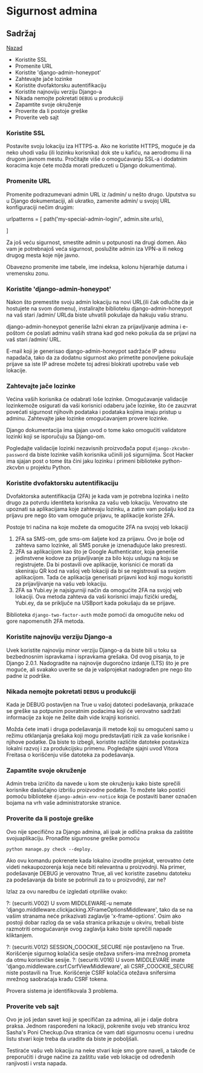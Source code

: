
# Sigurnost admina

## Sadržaj

[Nazad](sadrzaj.md)

- Koristite SSL
- Promenite URL
- Koristite 'django-admin-honeypot'
- Zahtevajte jače lozinke
- Koristite dvofaktorsku autentifikaciju
- Koristite najnoviju verziju Django-a
- Nikada nemojte pokretati `DEBUG` u produkciji
- Zapamtite svoje okruženje
- Proverite da li postoje greške
- Proverite veb sajt

### Koristite SSL

Postavite svoju lokaciju iza HTTPS-a. Ako ne koristite HTTPS, moguće je da neko uhodi vašu (ili lozinku
korisnika) dok ste u kafiću, na aerodromu ili na drugom javnom mestu. Pročitajte više o omogućavanju
SSL-a i dodatnim koracima koje ćete možda morati preduzeti u Django dokumentima).

### Promenite URL

Promenite podrazumevani admin URL iz /admin/ u nešto drugo. Uputstva su u Django dokumentaciji, ali
ukratko, zamenite admin/ u svojoj URL konfiguraciji nečim drugim:

urlpatterns = [
path('my-special-admin-login/', admin.site.urls),

]

Za još veću sigurnost, smestite admin u potpunosti na drugi domen. Ako vam je potrebnajoš veća
sigurnost, poslužite admin iza VPN-a ili nekog drugog mesta koje nije javno.

Obavezno promenite ime tabele, ime indeksa, kolonu hijerarhije datuma i vremensku zonu.

### Koristite 'django-admin-honeypot'

Nakon što premestite svoju admin lokaciju na novi URL(ili čak odlučite da je hostujete na svom domenu),
instalirajte biblioteku django-admin-honeypot na vaš stari /admin/ URLda biste uhvatili pokušaje da
hakuju vašu stranu.

django-admin-honeypot generiše lažni ekran za prijavljivanje admina i e-poštom će poslati adminu vaših
strana kad god neko pokuša da se prijavi na vaš stari /admin/ URL.

E-mail koji je generisao django-admin-honeypot sadržaće IP adresu napadača, tako da za dodatnu sigurnost
ako primetite ponovljene pokušaje prijave sa iste IP adrese možete toj adresi blokirati upotrebu vaše veb
lokacije.

### Zahtevajte jače lozinke

Većina vaših korisnika će odabrati loše lozinke. Omogućavanje validacije lozinkemože osigurati da vaši
korisnici odaberu jače lozinke, što će zauzvrat povećati sigurnost njihovih podataka i podataka kojima imaju
pristup u adminu. Zahtevajte jake lozinke omogućavanjem provere lozinke.

Django dokumentacija ima sjajan uvod o tome kako omogućiti validatore lozinki koji se isporučuju sa
Django-om.

Pogledajte validacije lozinki nezavisnih proizvođača poput `django-zkcvbn-password` da biste lozinke vaših korisnika učinili još sigurnijima. Scot Hacker ima sjajan post o tome šta čini jaku lozinku i primeni biblioteke python-zkcvbn u projektu Python.

### Koristite dvofaktorsku autentifikaciju

Dvofaktorska autentifikacija (2FA) je kada vam je potrebna lozinka i nešto drugo za potvrdu identiteta korisnika za vašu veb lokaciju. Verovatno ste upoznati sa aplikacijama koje zahtevaju lozinku, a zatim vam pošalju kod za prijavu pre nego što vam omoguće prijavu, te aplikacije koriste 2FA.

Postoje tri načina na koje možete da omogućite 2FA na svojoj veb lokaciji

1. 2FA sa SMS-om, gde sms-om šaljete kod za prijavu. Ovo je bolje od zahteva samo lozinke, ali SMS poruke je iznenađujuće lako presresti.
2. 2FA sa aplikacijom kao što je Google Authenticator, koja generiše jedinstvene kodove za prijavljivanje za bilo koju uslugu na koju se registrujete. Da bi postavili ove aplikacije, korisnici će morati da skeniraju QR kod na vašoj veb lokaciji da bi se registrovali sa svojom aplikacijom. Tada će aplikacija generisati prijavni kod koji mogu koristiti za prijavljivanje na vašu veb
lokaciju.
3. 2FA sa Yubi.ey je najsigurniji način da omogućite 2FA na svojoj veb lokaciji. Ova metoda zahteva da vaši korisnici imaju fizički uređaj, Yubi.ey, da se priključe na USBport kada pokušaju da se prijave.

Biblioteka `django-two-factor-auth` može pomoći da omogućite neku od gore napomenutih 2FA metoda.

### Koristite najnoviju verziju Django-a

Uvek koristite najnoviju minor verziju Django-a da biste bili u toku sa bezbednosnim ispravkama i
ispravkama grešaka. Od ovog pisanja, to je Django 2.0.1. Nadogradite na najnovije dugoročno izdanje
(LTS) što je pre moguće, ali svakako uverite se da je vašprojekat nadograđen pre nego što padne iz
podrške.

### Nikada nemojte pokretati `DEBUG` u produkciji

Kada je DEBUG postavljen na True u vašoj datoteci podešavanja, prikazaće se greške sa potpunim povratnim podacima koji će verovatno sadržati informacije za koje ne želite daih vide krajnji korisnici.

Možda ćete imati i druga podešavanja ili metode koji su omogućeni samo u režimu otklanjanja grešaka koji mogu predstavljati rizik za vaše korisnike i njihove podatke. Da biste to izbegli, koristite različite datoteke postavkiza lokalni razvoj i za produkcijsku primenu. Pogledajte sjajni uvod Vitora Freitasa o
korišćenju više datoteka za podešavanja.

### Zapamtite svoje okruženje

Admin treba izričito da navede u kom ste okruženju kako biste sprečili korisnike daslučajno izbrišu proizvodne podatke. To možete lako postići pomoću biblioteke
`django-admin-env-notice` koja će postaviti baner označen bojama na vrh vaše administratorske stranice.

### Proverite da li postoje greške

Ovo nije specifično za Django admina, ali ipak je odlična praksa da zaštitite svojuaplikaciju. Pronađite sigurnosne greške pomoću

```shell
python manage.py check --deploy.
```

Ako ovu komandu pokrenete kada lokalno izvodite projekat, verovatno ćete videti nekaupozorenja koja neće biti relevantna u proizvodnji. Na primer, podešavanje DEBUG je verovatno Ttrue, ali već koristite zasebnu datoteku za podešavanja da biste se pobrinuli za to u proizvodnji, zar ne?

Izlaz za ovu naredbu će izgledati otprilike ovako:

?: (securiti.V002)
U svom MIDDLEWARE-u nemate 'django.middleware.clickjacking.XFrameOptionsMiddleware',
tako da se na vašim stranama neće prikazivati zaglavlje 'x-frame-options'. Osim ako postoji dobar razlog da se vaša stranica prikazuje u okviru, trebali biste razmotriti omogućavanje ovog zaglavlja kako biste sprečili napade kliktanjem.

?: (securiti.V012)
SESSION_COOCKIE_SECURE nije postavljeno na True. Korišćenje sigurnog kolačića sesije otežava snifers-ima mrežnog prometa da otmu korisničke sesije.
?: (securiti.V016)
U svom MIDDLEVARE imate 'django.middleware.csrf.CsrfViewMiddleware', ali
CSRF_COOCKIE_SECURE niste postavili na True. Korišćenje CSRF kolačića otežava snifersima mrežnog saobraćaja krađu CSRF tokena.

Provera sistema je identifikovala 3 problema.

### Proverite veb sajt

Ovo je još jedan savet koji je specifičan za admina, ali je i dalje dobra praksa. Jednom raspoređeni na lokaciji, pokrenite svoju veb stranicu kroz Sasha's Poni Checkup.Ova stranica će vam dati sigurnosnu ocenu i urednu listu stvari koje treba da uradite da biste je poboljšali.

Testiraće vašu veb lokaciju na neke stvari koje smo gore naveli, a takođe će preporučiti i druge načine za zaštitu vaše veb lokacije od određenih ranjivosti i vrsta napada.
